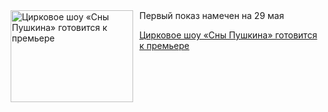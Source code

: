 <!--2025-05-20 16:15:40-->
<div class="yb">
  <div class="rss kino_teatr"><a href="https://www.kino-teatr.ru/teatr/news/y2025/5-20/37769/" title="Цирковое шоу «Сны Пушкина» готовится к премьере"><img src="https://www.kino-teatr.ru/news/9/6/37769/poster.jpg" width="196" height="147" align="left" hspace="5" style="margin: 0px 10px 0px 5px" alt="Цирковое шоу «Сны Пушкина» готовится к премьере"/></a>Первый показ намечен на 29 мая <p class="titl"><a href="https://www.kino-teatr.ru/teatr/news/y2025/5-20/37769/">Цирковое шоу «Сны Пушкина» готовится к премьере</a></p></div>
</div>
